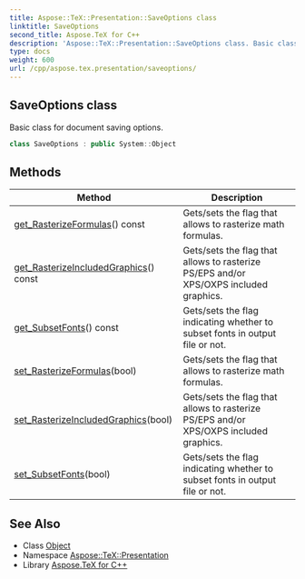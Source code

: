 ```yaml
---
title: Aspose::TeX::Presentation::SaveOptions class
linktitle: SaveOptions
second_title: Aspose.TeX for C++
description: 'Aspose::TeX::Presentation::SaveOptions class. Basic class for document saving options in C++.'
type: docs
weight: 600
url: /cpp/aspose.tex.presentation/saveoptions/
---
```

## SaveOptions class


Basic class for document saving options.

```cpp
class SaveOptions : public System::Object
```

## Methods

| Method | Description |
| --- | --- |
| [get_RasterizeFormulas](./get_rasterizeformulas/)() const | Gets/sets the flag that allows to rasterize math formulas. |
| [get_RasterizeIncludedGraphics](./get_rasterizeincludedgraphics/)() const | Gets/sets the flag that allows to rasterize PS/EPS and/or XPS/OXPS included graphics. |
| [get_SubsetFonts](./get_subsetfonts/)() const | Gets/sets the flag indicating whether to subset fonts in output file or not. |
| [set_RasterizeFormulas](./set_rasterizeformulas/)(bool) | Gets/sets the flag that allows to rasterize math formulas. |
| [set_RasterizeIncludedGraphics](./set_rasterizeincludedgraphics/)(bool) | Gets/sets the flag that allows to rasterize PS/EPS and/or XPS/OXPS included graphics. |
| [set_SubsetFonts](./set_subsetfonts/)(bool) | Gets/sets the flag indicating whether to subset fonts in output file or not. |
## See Also

* Class [Object](../../system/object/)
* Namespace [Aspose::TeX::Presentation](../)
* Library [Aspose.TeX for C++](../../)
